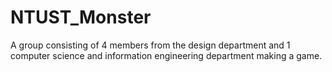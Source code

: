 # NTUST_Monster
A group consisting of 4 members from the design department and 1 computer science and information engineering department making a game.
